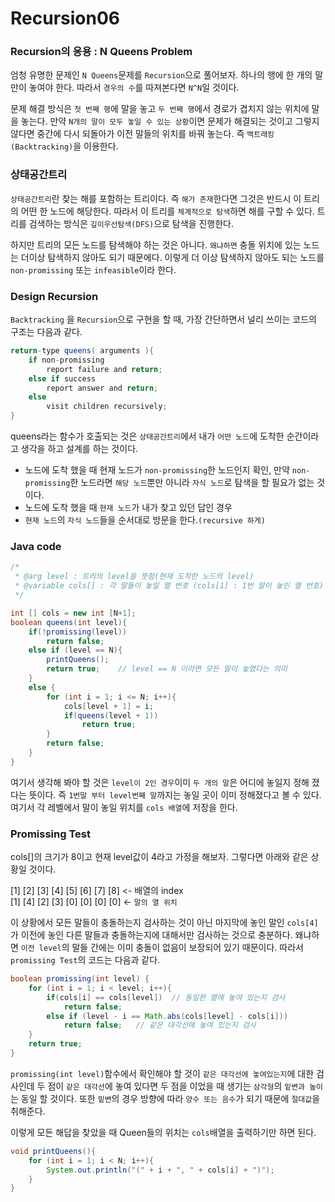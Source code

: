 # __Recursion06__

### Recursion의 응용 : N Queens Problem
엄청 유명한 문제인 `N Queens`문제를 `Recursion`으로 풀어보자. 하나의 행에 한 개의 말 만이 놓여야 한다. 따라서 `경우의 수`를 따져본다면 `N^N`일 것이다.  

문제 해결 방식은 `첫 번째 행`에 말을 놓고 `두 번째 행`에서 경로가 겹치지 않는 위치에 말을 놓는다. 만약 `N개의 말이 모두 놓일 수 있는 상황`이면 문제가 해결되는 것이고 그렇지 않다면 중간에 다시 되돌아가 이전 말들의 위치를 바꿔 놓는다. 즉 `백트래킹(Backtracking)`을 이용한다.  

### 상태공간트리
`상태공간트리`란 찾는 해를 포함하는 트리이다. 즉 `해가 존재`한다면 그것은 반드시 이 트리의 어떤 한 노드에 해당한다. 따라서 이 트리를 `체계적으로 탐색`하면 해를 구할 수 있다. 트리를 검색하는 방식은 `깊이우선탐색(DFS)`으로 탐색을 진행한다.  

하지만 트리의 모든 노드를 탐색해야 하는 것은 아니다. `왜냐하면` 충돌 위치에 있는 노드는 더이상 탐색하지 않아도 되기 때문에다. 이렇게 더 이상 탐색하지 않아도 되는 노드를 `non-promissing` 또는 `infeasible`이라 한다.


### __Design Recursion__
`Backtracking` 을 `Recursion`으로 구현을 할 때, 가장 간단하면서 널리 쓰이는 코드의 구조는 다음과 같다.
```java
return-type queens( arguments ){
    if non-promissing
        report failure and return;
    else if success
        report answer and return;
    else
        visit children recursively;
}
```
queens라는 함수가 호출되는 것은 `상태공간트리`에서 내가 `어떤 노드`에 도착한 순간이라고 생각을 하고 설계를 하는 것이다.
* 노드에 도착 했을 때 현재 노드가 `non-promissing`한 노드인지 확인, 만약 `non-promissing`한 노드라면 `해당 노드`뿐만 아니라 `자식 노드`로 탐색을 할 필요가 없는 것이다.
* 노드에 도착 했을 때 `현재 노드`가 내가 찾고 있던 답인 경우
* `현재 노드`의 `자식 노드`들을 순서대로 방문을 한다.`(recursive 하게)`

### Java code

```Java
/*
 * @arg level : 트리의 level을 뜻함(현재 도착한 노드의 level)
 * @variable cols[] : 각 말들이 놓일 열 번호 (cols[1] : 1번 말이 놓인 열 번호)
 */

int [] cols = new int [N+1];
boolean queens(int level){
    if(!promissing(level))
        return false;
    else if (level == N){
        printQueens();
        return true;    // level == N 이라면 모든 말이 놓였다는 의미
    }
    else {
        for (int i = 1; i <= N; i++){
            cols[level + 1] = i;
            if(queens(level + 1))
                return true;
        }
        return false;
    }
}
```
여기서 생각해 봐야 할 것은 `level이 2인 경우`이미 `두 개의 말`은 어디에 놓일지 정해 졌다는 뜻이다. 즉 `1번말 부터 level번째 말`까지는 놓일 곳이 이미 정해졌다고 볼 수 있다. 여기서 각 레벨에서 말이 놓일 위치를 `cols 배열`에 저장을 한다.  

### Promissing Test

cols[]의 크기가 8이고 현재 level값이 4라고 가정을 해보자. 그렇다면 아래와 같은 상황일 것이다.  

[1] [2] [3] [4] [5] [6] [7] [8] <- 배열의 index  
[1] [4] [2] [3] [0] [0] [0] [0] <- `말의 열 위치`  

이 상황에서 모든 말들이 충돌하는지 검사하는 것이 아닌 마지막에 놓인 말인 `cols[4]`가 이전에 놓인 다른 말들과 충돌하는지에 대해서만 검사하는 것으로 충분하다. 왜냐하면 `이전 level`의 말들 간에는 이미 충돌이 없음이 보장되어 있기 때문이다. 따라서 `promissing Test`의 코드는 다음과 같다.

```Java
boolean promissing(int level) {
    for (int i = 1; i < level; i++){
        if(cols[i] == cols[level])  // 동일한 열에 놓여 있는지 검사
            return false;
        else if (level - i == Math.abs(cols[level] - cols[i]))
            return false;   // 같은 대각선에 놓여 있는지 검사
    }
    return true;
}
```
`promissing(int level)`함수에서 확인해야 할 것이 `같은 대각선에 놓여있는지`에 대한 검사인데 두 점이 `같은 대각선`에 놓여 있다면 두 점을 이었을 때 생기는 `삼각형`의 `밑변과 높이`는 동일 할 것이다. 또한 `밑변`의 경우 방향에 따라 `양수 또는 음수`가 되기 때문에 `절대값`을 취해준다.  

이렇게 모든 해답을 찾았을 때 Queen들의 위치는 `cols`배열을 출력하기만 하면 된다.

```java
void printQueens(){
    for (int i = 1; i < N; i++){
        System.out.println("(" + i + ", " + cols[i] + ")");
    }
}
```
